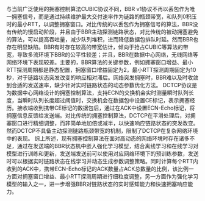 与当前广泛使用的拥塞控制算法CUBIC协议不同，BBR v1协议不再以丢包作为唯一拥塞信号，而是通过持续维护最大交付速率作为链路的瓶颈带宽，和队列0积压时的最小RTT，以调整拥塞窗口。对比传统的以丢包作为拥塞信号的算法，BBR没有传统的慢启动阶段，并且由于BBR主动探测链路状态，对比传统的被动拥塞避免的算法，可以提高吞吐量，减少队列堆积，进而降低数据包排队时延。然而BBR也存在明显缺陷。BBR有时存在较高的带宽估计，倾向于抢占CUBIC等算法的带宽，导致多流环境下BBR的公平性较差；并且，BBR在数据中心网络，无线网络等网络环境下表现较差。主要的，BBR算法的关键参数，例如拥塞窗口增益、最小RTT探测周期都是静态配置，拥塞窗口增益固定为2，最小RTT探测周期固定为10秒，对于链路状态突发改变的响应相对滞后。网络突发拥塞时，BBR难以及时收敛到合适的发送速率，缺少针对实时链路状态的动态参数优化方法。
DCTCP协议是为数据中心网络设计的拥塞控制算法，支持ECN的交换机会实时测量瞬时队列长度，当瞬时队列长度超过阈值时，交换机会在数据包中设置CE标记，表示拥塞经历。接收端收到携带CE标记的数据包后，通过在ACK中设置ECN-Echo标记，将拥塞信息反馈给发送端。对比传统的拥塞控制算法，DCTCP在平滑处理后，对拥塞窗口进行精细调整，而非简单地加倍或减半，以快速响应链路状态的突发改变。然而DCTCP不具备主动探测链路瓶颈带宽的机制，限制了DCTCP在复杂网络环境中的表现。
综上所述，现有拥塞控制算法在面对高动态的网络环境时存在诸多不足，通过在发送端的BBR状态机中嵌入强化学习模型，结合离线学习和在线学习对模型进行训练和更新，发送端发送前可以使用对应网络环境下的预训练参数，发送时可以根据实时链路状态在线学习并动态生成参数调整策略。同时计算每个RTT内收到的ACK中，携带ECN-Echo标记的ACK数量占ACK总数量的比例，该比例一方面对拥塞窗口增益、最小RTT探测周期进行细粒度调整，另一方面作为强化学习模型的输入之一，进一步增强BBR对链路状态的实时感知能力和快速拥塞响应能力。
